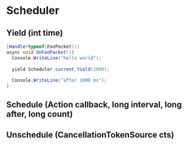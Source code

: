 Scheduler
====

Yield (int time)
----

```c#
[Handle(typeof(FooPacket))]
async void OnFooPacket(){
  Console.WriteLine("hello world");
  
  yield Scheduler.current.Yield(1000);
  
  Console.WriteLine("after 1000 ms");
}
```

Schedule (Action callback, long interval, long after, long count)
----

Unschedule (CancellationTokenSource cts)
----
